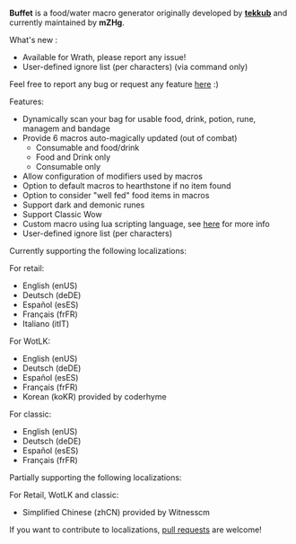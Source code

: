 **Buffet** is a food/water macro generator originally developed by **[tekkub](http://www.tekkub.net/)** and currently maintained by **mZHg**.


What's new :
- Available for Wrath, please report any issue!
- User-defined ignore list (per characters) (via command only)


Feel free to report any bug or request any feature [here](https://github.com/HgAlexx/Buffet/issues) :)


Features:

- Dynamically scan your bag for usable food, drink, potion, rune, managem and bandage
- Provide 6 macros auto-magically updated (out of combat)
  - Consumable and food/drink
  - Food and Drink only
  - Consumable only
- Allow configuration of modifiers used by macros
- Option to default macros to hearthstone if no item found
- Option to consider "well fed" food items in macros
- Support dark and demonic runes
- Support Classic Wow
- Custom macro using lua scripting language, see [here](https://github.com/HgAlexx/Buffet/wiki) for more info
- User-defined ignore list (per characters)


Currently supporting the following localizations:

For retail:
- English (enUS)
- Deutsch (deDE)
- Español (esES)
- Français (frFR)
- Italiano (itIT)

For WotLK:
- English (enUS)
- Deutsch (deDE)
- Español (esES)
- Français (frFR)
- Korean (koKR) provided by coderhyme

For classic:
- English (enUS)
- Deutsch (deDE)
- Español (esES)
- Français (frFR)


Partially supporting the following localizations:

For Retail, WotLK and classic:
- Simplified Chinese (zhCN) provided by Witnesscm


If you want to contribute to localizations, [pull requests](https://github.com/HgAlexx/Buffet/pulls) are welcome!
